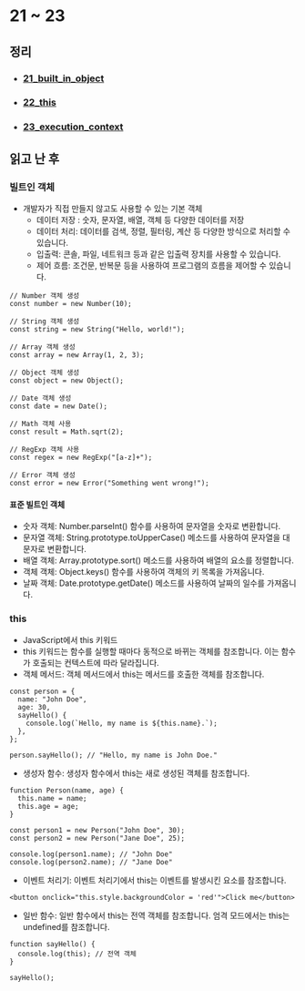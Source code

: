 # 21 ~ 23

## 정리

- ### [21_built_in_object](https://github.com/Loo-ke/TIL/tree/main/JS/deepDive/21_built_in_object)
- ### [22_this](https://github.com/Loo-ke/TIL/tree/main/JS/deepDive/22_this)
- ### [23_execution_context](https://github.com/Loo-ke/TIL/tree/main/JS/deepDive/23_execution_context)

## 읽고 난 후

### 빌트인 객체

- 개발자가 직접 만들지 않고도 사용할 수 있는 기본 객체
  - 데이터 저장 : 숫자, 문자열, 배열, 객체 등 다양한 데이터를 저장
  - 데이터 처리: 데이터를 검색, 정렬, 필터링, 계산 등 다양한 방식으로 처리할 수 있습니다.
  - 입출력: 콘솔, 파일, 네트워크 등과 같은 입출력 장치를 사용할 수 있습니다.
  - 제어 흐름: 조건문, 반복문 등을 사용하여 프로그램의 흐름을 제어할 수 있습니다.

```
// Number 객체 생성
const number = new Number(10);

// String 객체 생성
const string = new String("Hello, world!");

// Array 객체 생성
const array = new Array(1, 2, 3);

// Object 객체 생성
const object = new Object();

// Date 객체 생성
const date = new Date();

// Math 객체 사용
const result = Math.sqrt(2);

// RegExp 객체 사용
const regex = new RegExp("[a-z]+");

// Error 객체 생성
const error = new Error("Something went wrong!");

```

#### 표준 빌트인 객체

- 숫자 객체: Number.parseInt() 함수를 사용하여 문자열을 숫자로 변환합니다.
- 문자열 객체: String.prototype.toUpperCase() 메소드를 사용하여 문자열을 대문자로 변환합니다.
- 배열 객체: Array.prototype.sort() 메소드를 사용하여 배열의 요소를 정렬합니다.
- 객체 객체: Object.keys() 함수를 사용하여 객체의 키 목록을 가져옵니다.
- 날짜 객체: Date.prototype.getDate() 메소드를 사용하여 날짜의 일수를 가져옵니다.

### this

- JavaScript에서 this 키워드
- this 키워드는 함수를 실행할 때마다 동적으로 바뀌는 객체를 참조합니다. 이는 함수가 호출되는 컨텍스트에 따라 달라집니다.
- 객체 메서드: 객체 메서드에서 this는 메서드를 호출한 객체를 참조합니다.

```
const person = {
  name: "John Doe",
  age: 30,
  sayHello() {
    console.log(`Hello, my name is ${this.name}.`);
  },
};

person.sayHello(); // "Hello, my name is John Doe."

```

- 생성자 함수: 생성자 함수에서 this는 새로 생성된 객체를 참조합니다.

```
function Person(name, age) {
  this.name = name;
  this.age = age;
}

const person1 = new Person("John Doe", 30);
const person2 = new Person("Jane Doe", 25);

console.log(person1.name); // "John Doe"
console.log(person2.name); // "Jane Doe"

```

- 이벤트 처리기: 이벤트 처리기에서 this는 이벤트를 발생시킨 요소를 참조합니다.

```
<button onclick="this.style.backgroundColor = 'red'">Click me</button>

```

- 일반 함수: 일반 함수에서 this는 전역 객체를 참조합니다. 엄격 모드에서는 this는 undefined를 참조합니다.

```
function sayHello() {
  console.log(this); // 전역 객체
}

sayHello();

```
